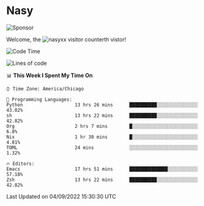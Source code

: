 # Nasy

<!--
<p align="center">
<img height="200" src="https://github-readme-stats.vercel.app/api?username=nasyxx&count_private=true&show_icons=true&theme=dracula&include_all_commits=true"/>
<img height="200" src="https://github-readme-stats.vercel.app/api/top-langs/?username=nasyxx&theme=dracula&hide=html,jupyter+notebook&count_private=true&show_icons=true"/>
</p>

  
----------------
-->

![Sponsor](https://img.shields.io/static/v1.svg?label=Sponsor&message=%E2%9D%A4&logo=GitHub&style=flat&color=pink)
 
Welcome, the ![nasyxx visitor counter](https://count.getloli.com/get/@nasyxx?theme=rule34)th vistor!
 
<!--START_SECTION:waka-->
![Code Time](http://img.shields.io/badge/Code%20Time-2%2C612%20hrs%2058%20mins-blue)

![Lines of code](https://img.shields.io/badge/From%20Hello%20World%20I%27ve%20Written-5%20Million%20lines%20of%20code-blue)

📊 **This Week I Spent My Time On** 

```text
⌚︎ Time Zone: America/Chicago

💬 Programming Languages: 
Python                   13 hrs 26 mins      ██████████░░░░░░░░░░░░░░░   43.02% 
sh                       13 hrs 22 mins      ██████████░░░░░░░░░░░░░░░   42.82% 
Org                      2 hrs 7 mins        █░░░░░░░░░░░░░░░░░░░░░░░░   6.8% 
Nix                      1 hr 30 mins        █░░░░░░░░░░░░░░░░░░░░░░░░   4.81% 
TOML                     24 mins             ░░░░░░░░░░░░░░░░░░░░░░░░░   1.32%

🔥 Editors: 
Emacs                    17 hrs 51 mins      ██████████████░░░░░░░░░░░   57.18% 
Zsh                      13 hrs 22 mins      ██████████░░░░░░░░░░░░░░░   42.82%

```


 Last Updated on 04/09/2022 15:30:30 UTC
<!--END_SECTION:waka-->

<!-- ![visitors](https://visitor-badge.laobi.icu/badge?page_id=nasyxx.nasyxx) -->
